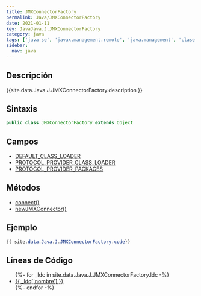 ```yaml
---
title: JMXConnectorFactory
permalink: Java/JMXConnectorFactory
date: 2021-01-11
key: JavaJava.J.JMXConnectorFactory
category: java
tags: ['java se', 'javax.management.remote', 'java.management', 'clase java', 'Java 1.5']
sidebar: 
  nav: java
---
```


## Descripción
{{site.data.Java.J.JMXConnectorFactory.description }}

## Sintaxis
~~~java
public class JMXConnectorFactory extends Object
~~~

## Campos
* [DEFAULT_CLASS_LOADER](/Java/JMXConnectorFactory/DEFAULT_CLASS_LOADER)
* [PROTOCOL_PROVIDER_CLASS_LOADER](/Java/JMXConnectorFactory/PROTOCOL_PROVIDER_CLASS_LOADER)
* [PROTOCOL_PROVIDER_PACKAGES](/Java/JMXConnectorFactory/PROTOCOL_PROVIDER_PACKAGES)

## Métodos
* [connect()](/Java/JMXConnectorFactory/connect)
* [newJMXConnector()](/Java/JMXConnectorFactory/newJMXConnector)

## Ejemplo
~~~java
{{ site.data.Java.J.JMXConnectorFactory.code}}
~~~

## Líneas de Código
<ul>
{%- for _ldc in site.data.Java.J.JMXConnectorFactory.ldc -%}
   <li>
       <a href="{{_ldc['url'] }}">{{ _ldc['nombre'] }}</a>
   </li>
{%- endfor -%}
</ul>
